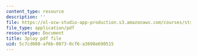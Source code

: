 ```yaml
---
content_type: resource
description: ''
file: https://ol-ocw-studio-app-production.s3.amazonaws.com/courses/sts-081-innovation-systems-for-science-technology-energy-manufacturing-and-health-spring-2017/5c7cd008af6b08730cf6a3698e690515_UbwGHnn3B_M.pdf
file_type: application/pdf
resourcetype: Document
title: 3play pdf file
uid: 5c7cd008-af6b-0873-0cf6-a3698e690515
---
```

